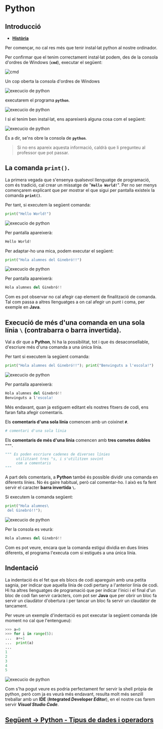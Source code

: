 # Python

## Introducció

* [**Història**](./python_01_01_historia.md)


Per començar, no cal res més que tenir instal·lat python al nostre ordinador.

Per confirmar que el tenim correctament instal·lat podem, des de la consola d'ordres de Windows (**```cmd```**), executar el següent:

![cmd](./05_python/python00001.png)

Un cop oberta la consola d'ordres de Windows

![execucio de python](./05_python/python00002.png)

executarem el programa **```python```**.

![execucio de python](./05_python/python00003.png)

I si el tenim ben instal·lat, ens apareixerà alguna cosa com el següent:

![execucio de python](./05_python/python00004.png)

És a dir, se'ns obre la consola de  **```python```**.

> Si no ens apareix aquesta informació, caldrà que li pregunteu al professor que pot passar.

## La comanda **```print()```**.

La primera vegada que s'ensenya qualsevol llenguatge de programació, com és tradició, cal crear un missatge de "**```Hello World!```**". Per no ser menys començarem explicant que per mostrar el que sigui per pantalla existeix la comanda **```print()```**.

Per tant, si executem la següent comanda:

```python
print("Hello World!")
```

![execucio de python](./05_python/python00005.png)


Per pantalla apareixerà:
```python
Hello World!
```

Per adaptar-ho una mica, podem executar el següent:

```python
print("Hola alumnes del Ginebró!!")
```
![execucio de python](./05_python/python00006.png)

Per pantalla apareixerà:
```python
Hola alumnes del Ginebró!!
```

Com es pot observar no cal afegir cap element de finalització de comanda. Tal com passa a altres llenguatges a on cal afegir un punt i coma, per exemple en **Java**.

## Execució de més d'una comanda en una sola línia **```\```** (contrabarra o barra invertida).

Val a dir que a **Python**, hi ha la possibilitat, tot i que és desaconsellable, d'escriure més d'una comanda a una única línia.

Per tant si executem la següent comanda:

```python
print("Hola alumnes del Ginebró!!"); print("Benvinguts a l'escola!")
```
![execucio de python](./05_python/python00007.png)

Per pantalla apareixerà:
```python
Hola alumnes del Ginebró!!
Benvinguts a l'escola!
```

Més endavant, quan ja estiguem editant els nostres fitxers de codi, ens faran falta afegir comentaris.

Els **comentaris d'una sola línia** comencen amb un coixinet **```#```**.

```python
# comentari d'una sola línia
```

Els **comentaris de més d'una línia** comencen amb **tres cometes dobles** **```"""```**.

```python
""" Es poden escriure cadenes de diverses línies
     utilitzant tres "s, i s'utilitzen sovint
     com a comentaris
"""
```

A part dels comentaris, a **Python** també és possible dividir una comanda en diferents línies. No és gaire habitual, però cal comentar-ho.
I això es fa fent servir el caracter **barra invertida** **```\```**.

Si executem la comanda següent:

```python
print("Hola alumnes\
 del Ginebró!!");
```

![execucio de python](./05_python/python00008.png)

Per la consola es veurà:
```python
Hola alumnes del Ginebró!!
```

Com es pot veure, encara que la comanda estigui dividia en dues línies diferents, el programa l'executa com si estigués a una única línia.


## Indentació

La indentació és el fet que els blocs de codi apareguin amb una petita sagnia, per indicar que aquella línia de codi pertany a l'anterior línia de codi. Hi ha altres llenguatges de programació que per indicar l'inici i el final d'un bloc de codi fan servir caràcters, com pot ser **Java** que per obrir un bloc fa servir un claudàtor d'obertura i per tancar un bloc fa servir un claudàtor de tancament.

Per veure un exemple d'indentació es pot executar la següent comanda (de moment no cal que l'entengueu):

```python
>>> a=0
>>> for i in range(5):
...  a+=1
...  print(a)
...
1
2
3
4
5
```
![execucio de python](./05_python/python00009.png)

Com s'ha pogut veure es podria perfectament fer servir la shell pròpia de python, però com ja es veurà més endavant, resulta molt més senzill treballar amb un **IDE** (***I*ntegrated *D*eveloper *E*ditor**), en el nostre cas farem servir ***Visual Studio Code***.


## [Següent -> **Python** - Tipus de dades i operadors](./python_02_TipusValor.md)